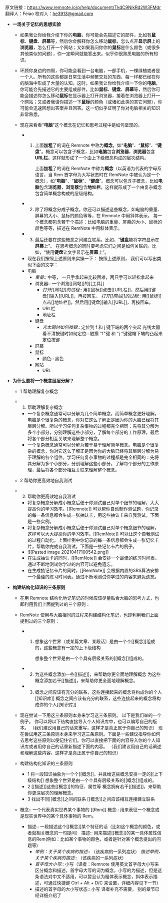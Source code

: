 原文链接：https://www.remnote.io/p/help/document/TkdC9NjkRd2W3FMdr 
翻译人：Feiao 
校对人：he3913@gmail.com

- **一场关于记忆的思想实验**
	
	- 如果我让你给我介绍下你的**电脑**，你可能会先描述它的部件，比如有**鼠标**、**键盘**、**屏幕**等，然后你会解释你怎么移动**鼠标**，怎么点开**显示屏**上的**浏览器**，怎么打开一个网站；又如果我问你你的**鼠标**是什么颜色（或很多其他类似的问题），你一定瞬间就能答出来。似乎你很熟悉电脑的所有知识。
	
	- 环顾你身边的四周，你可能会看到一台电脑，一部手机，一棵绿植或者是一个人。所有的这些都是日常生活中频繁交互的东西，每一样都已经在你的脑海中形成了大量的认知。这时，如果我让你给我介绍一下你的**电脑**，你可能会先描述它的主要组成部件，比如**鼠标**、**键盘**、**屏幕**等，然后你可能会描述你怎么移动**鼠标**在显示器上打开浏览器，接着在浏览器上打开一个网站；又或者我请你描述一下**鼠标**的颜色（或诸如此类的其它问题），你可能会迅速回想出答案并且回答。这一切似乎证明了你对电脑相关的知识非常熟悉。
	
	- 现在来看看“**电脑**”这个概念在记忆和思考过程中是如何呈现的。
		- 1. 上面**加粗**了的词在 Remnote 中称为**概念**，如“**电脑**”、“**鼠标**”、“**键盘**”。概念可以包含子概念，比如**电脑**包含**浏览器**，**浏览器**包含**URL栏**。这样就形成了一个由上下级概念构成的层次结构。
		
		     上面**加粗**了的词在 RemNote 中称为**概念**（以英语为代表的字母系语言，当 Rem 首字母为大写状态时在 RemNote 中被认为是一个概念），如“**电脑**”、“**鼠标**”、“**键盘**”。概念可以包含子概念，比如**电脑**包含**浏览器**，**浏览器**包含**地址栏**。这样就形成了一个由复杂概念包含简单概念构成的层级结构。
		- 2. 除了将概念分成子概念，你还可以描述这些概念，如电脑的重量、屏幕的大小、鼠标的颜色等等，在 Remnote 中用斜体表示。
		     每一个概念都包含若干个描述：比如电脑的重量、屏幕的大小、鼠标的颜色等等，描述在 RemNote 中用斜体表示。
		- 3. 最后还要在这些概念之间建立联系。比如，“**键盘**能将字符显示在**屏幕**上”。
		     在思考概念的同时要考虑它们之间是如何关联的。比如，“使用**键盘**让文字显示在**屏幕**上”。
		- 现在我们按照上述原则来实操一下：
		  按照上述原则， 我们可以写出类似下面的文字：
		- 电脑
			- *重量*:: 中等， 一只手拿起来比较困难，两只手可以轻松拿起来
			- 浏览器:: 一个浏览[[网站]]的[[工具]]
				- *打开[[网站]]的过程*:: 用[[鼠标]]点击[[URL栏]]，然后用[[键盘]]输入[[URL]]，再按回车。
				  *打开[[网站]]的过程*:: 用[[鼠标]]点击[[地址栏]]，然后用[[键盘]]输入[[URL]]，再按回车。
				- URL栏
				- 地址栏
			- 键盘
				- *光太弱时如何找键*:: 定位到 f 和 j 键下端的两个突起
				  光线太弱看不清按键时如何定位:: 触摸 "f"键 和 "j "键键帽下端的凸起来定位按键
			- 屏幕
			- 鼠标
				- 颜色:: 黑色
			- 网站
				- URL
- **为什么要将一个概念层层分解？**
  - 1 帮助理解复杂概念

  - 1. 帮助理解复杂概念
  	
  	- 一个复杂概念通常可以分解为几个简单概念，而简单概念更好理解。电脑是个很复杂的概念，你对它这么了解正是因为你的大脑已经将其层层分解。所以学习任何复杂事物的过程都完全相同：先将其分解为多个小部分，分别理解这些小部分，了解每个部分的工作原理，最后将各个部分相互关联来理解整个概念。
  	- 一个复杂概念通常可以分解为若干易于理解简单概念。电脑是个很复杂的概念，你对它这么了解正是因为你的大脑已经将其层层分解为易于理解的各个组件。学习任何复杂事物的过程都是完全相同的：先将其分解为多个小部分，分别理解这些小部分，了解每个部分的工作原理，最后将各个部分相互关联来理解整个概念。
  	
  - 2 帮助你更高效地自我测试
  	
  - 2. 帮助你更高效地自我测试

    - 将复杂概念分解成小概念后便于你测试自己对单个细节的理解，大大提高你的学习效率。[[Remnote]] 可以帮你自动制作测试题，你记录的每一条信息都会生成一张抽认卡，用这些抽认卡来自我测试。下面是一些实例。
    - 将复杂概念分解成小概念后便于你测试自己对单个概念细节的理解，这样可以大大提高你的学习效率。[[RemNote]] 可以让这个自我测试的过程自动化，上面样例中你记录的每一条信息都会生成一张记忆卡片，帮助你完成自我测试。下面是一些记忆卡片的例子。
    - ![[Pasted image 20210417100542.png]]
    - 在生成抽认卡的同时，[[RemNote]] 会安排一个最佳的练习时间表。通过不断地测试你学过的内容可以避免遗忘。
    - 在生成抽记忆卡片的同时，[[RemNote]] 会根据内置的SRS算法安排一个最佳的练习时间表。通过不断地测试你学过的内容来避免遗忘。
- **构建结构化知识的三条原则**
	
	- 在用 Remnote 结构化地记笔记的时候应该尽量贴合大脑的思考方式，也即利用我们上面提到过的三个原则：
	
	- RemNote 使用与大脑相同的过程来构建结构化笔记，也即利用我们上面提到过的三个原则：
		
		- 1. 想象这个世界（或某篇文章、某段话）是由一个个[[概念]]组成的，这些概念有一定的上下级结构
		
		     想象整个世界是由一个个具有层级关系的[[概念]]组成的。
		- 2. 为这些概念添加一些[[描述]]，来帮助你更全面地理解概念
		     为这些概念添加若干[[描述]]，来帮助你更全面地理解概念。
		- 3. 概念之间应该有充分的联系，这些连接起来的概念将构成你的个人[[知识库]]
		     概念之间应该有充分的联系，这些连接起来的概念将构成你的个人[[知识库]]
		
	- 现在尝试一下用这三条原则本身来学习这三条原则。 以下是我们举的一个例子。 你可以将以下结构直接导入个人知识库中，也可以编写自己的版本。 （我们建议用自己的话来重写，这样才是真正属于你自己的知识）
	  现在尝试用这三条原则本身来学习这三条原则。下面是一些建议指导你如何去思考这些原则以便记住它们。你可以直接把下面的内容导入你的个人知识库或者用你自己的话重新描述下面的内容。 （我们建议用自己的话阐述和理解这些内容，这样才是真正属于你自己的知识）
	
	- 构建结构化知识的三条原则
		- 1 将一段知识抽象为一个个[[概念]]，并且给这些概念安排一定的[[上下级结构]]
		  想象整个世界是由一个个具有层级关系的[[概念]]组成的。
		- 2 [[描述]]这些[[概念]]的特征、属性等
		  概念拥有若干[[描述]]，来帮助你更深层次的理解概念。
		- 3 找出不同[[概念]]之间的联系
		  [[概念]]之间应该相互连接建立联系
		
	- 概念:: 一个代表真实世界某个事物的 [[Rem]]
		概念:: 用来表征一个概念或是现实世界中的某个具体事物的 Rem。
		
		- 描述:: 一段描述这个[[概念]]某个特征的话（比如这个概念的颜色，或者就相关概念的一句提问）
			描述:: 用来描述[[概念]]的某一具体属性信息的Rem(例如：比如某个事物的颜色，或者是针对某个概念提出的问题等)
			- *举例：关于某个疾病的描述*:: （该疾病的一系列症状）
			  *描述举例，关于某个疾病的描述*:: （该疾病的一系列症状）
			- *首字母大小写*:: 小写（译者：Remnote 使用英文首字母大小写来区分概念和描述，首字母大写的词为概念，小写的为描述，但是这条语法对中文不适用，可以暂且认为粗体表示概念，斜体表示描述，可通过快捷键 Ctrl + Alt + D/C 来设置，详细内容见下一节）
			- 描述的首字母的大小写状态:: 小写
			  译者补充不需要， 别的章节已经详细介绍了
		
		
		
		
